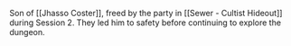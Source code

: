 
Son of [[Jhasso Coster]], freed by the party in [[Sewer - Cultist Hideout]] during Session 2. They led him to safety before continuing to explore the dungeon.